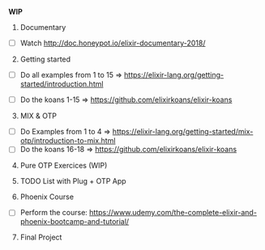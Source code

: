 **WIP**

1) Documentary

- [ ] Watch http://doc.honeypot.io/elixir-documentary-2018/

2) Getting started

- [ ] Do all examples from 1 to 15 => https://elixir-lang.org/getting-started/introduction.html

- [ ] Do the koans 1-15 => https://github.com/elixirkoans/elixir-koans


3) MIX & OTP

- [ ] Do Examples from 1 to 4 => https://elixir-lang.org/getting-started/mix-otp/introduction-to-mix.html
- [ ] Do the koans 16-18 => https://github.com/elixirkoans/elixir-koans

4) Pure OTP Exercices (WIP)

5) TODO List with Plug + OTP App

6) Phoenix Course

- [ ] Perform the course: https://www.udemy.com/the-complete-elixir-and-phoenix-bootcamp-and-tutorial/

7) Final Project
